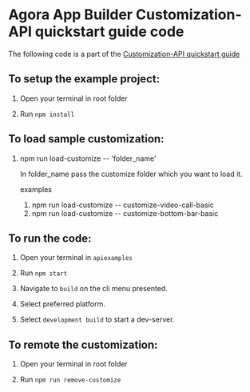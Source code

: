 # Agora App Builder Customization-API quickstart guide code

The following code is a part of the [Customization-API quickstart guide](https://appbuilder-docs.agora.io/customization-api/quickstart)

## To setup the example project:

1. Open your terminal in root folder

2. Run `npm install`

## To load sample customization:

1. npm run load-customize -- 'folder_name'

   In folder_name pass the customize folder which you want to load it.

   examples

   1. npm run load-customize -- customize-video-call-basic
   2. npm run load-customize -- customize-bottom-bar-basic

## To run the code:

1. Open your terminal in `apiexamples`

2. Run `npm start`

3. Navigate to `build` on the cli menu presented.

4. Select preferred platform.

5. Select `development build` to start a dev-server.

## To remote the customization:

1. Open your terminal in root folder

2. Run `npm run remove-customize`
